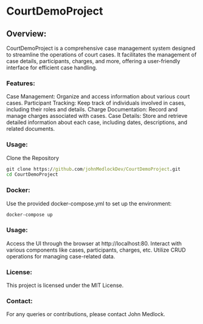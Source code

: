 # CourtDemoProject

## Overview:

CourtDemoProject is a comprehensive case management system designed to streamline the operations of court cases. 
It facilitates the management of case details, participants, charges, and more, offering a user-friendly interface for efficient case handling.

### Features:

Case Management: Organize and access information about various court cases.
Participant Tracking: Keep track of individuals involved in cases, including their roles and details.
Charge Documentation: Record and manage charges associated with cases.
Case Details: Store and retrieve detailed information about each case, including dates, descriptions, and related documents.

### Usage:

Clone the Repository

```cmd
git clone https://github.com/johnMedlockDev/CourtDemoProject.git
cd CourtDemoProject
```

### Docker:

Use the provided docker-compose.yml to set up the environment:

```cmd
docker-compose up
```

### Usage:

Access the UI through the browser at http://localhost:80.
Interact with various components like cases, participants, charges, etc.
Utilize CRUD operations for managing case-related data.

### License:

This project is licensed under the MIT License.

### Contact:

For any queries or contributions, please contact John Medlock.